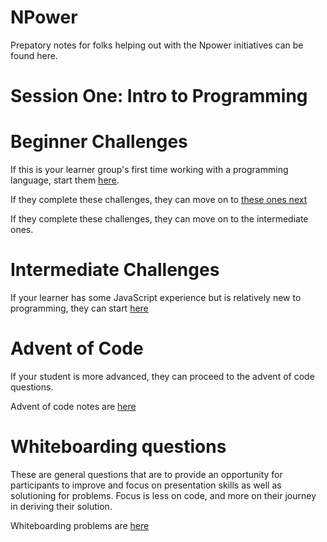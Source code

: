 # NPower

Prepatory notes for folks helping out with the Npower initiatives can be found here.

# Session One: Intro to Programming

# Beginner Challenges
If this is your learner group's first time working with a programming language, start them [here](https://repl.it/@swbloom/IdealisticPotableAudacity).

If they complete these challenges, they can move on to [these ones next](https://repl.it/@swbloom/Beginner-JS-Part-Two)

If they complete these challenges, they can move on to the intermediate ones.

# Intermediate Challenges
If your learner has some JavaScript experience but is relatively new to programming, they can start [here](https://repl.it/@swbloom/Intermediate-JS-Part-One)


# Advent of Code
If your student is more advanced, they can proceed to the advent of code questions.

Advent of code notes are [here](advent.md)






# Whiteboarding questions
These are general questions that are to provide an opportunity for participants to improve and focus on presentation skills as well as solutioning for problems. Focus is less on code, and more on their journey in deriving their solution.

Whiteboarding problems are [here](whiteboard.md)
